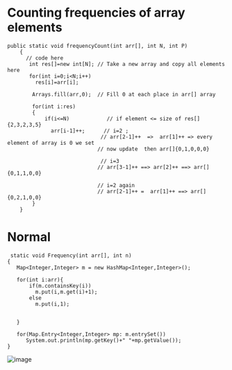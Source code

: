 # Counting frequencies of array elements

    public static void frequencyCount(int arr[], int N, int P)
        {
          // code here
           int res[]=new int[N]; // Take a new array and copy all elements here
           for(int i=0;i<N;i++)  
             res[i]=arr[i];

            Arrays.fill(arr,0);  // Fill 0 at each place in arr[] array

            for(int i:res)       
            {
                if(i<=N)            // if element <= size of res[]{2,3,2,3,5}
                  arr[i-1]++;      // i=2 ;
                                  // arr[2-1]++  =>  arr[1]++ => every element of array is 0 we set 
                                 // now update  then arr[]{0,1,0,0,0}

                                  // i=3
                                 // arr[3-1]++ ==> arr[2]++ ==> arr[]{0,1,1,0,0}

                                 // i=2 again
                                 // arr[2-1]++ =  arr[1]++ ==> arr[]{0,2,1,0,0}
            }
        }


# Normal 
     static void Frequency(int arr[], int n)
    {
       Map<Integer,Integer> m = new HashMap<Integer,Integer>();

       for(int i:arr){
           if(m.containsKey(i))
             m.put(i,m.get(i)+1);
           else
             m.put(i,1);


       }

       for(Map.Entry<Integer,Integer> mp: m.entrySet())
          System.out.println(mp.getKey()+" "+mp.getValue());
    }
    
 ![image](https://user-images.githubusercontent.com/35370115/187617999-dc5323d2-5c61-4ba6-a83d-eab9dede0360.png)
